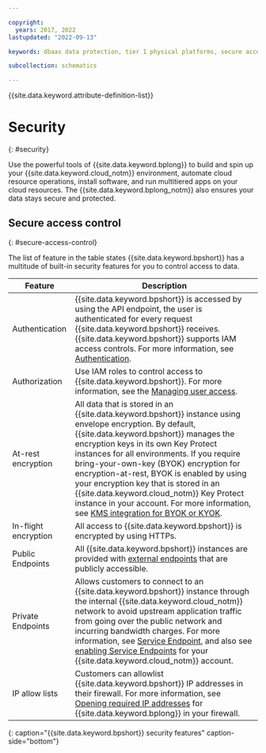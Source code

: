 ```yaml
---

copyright:
  years: 2017, 2022
lastupdated: "2022-09-13"

keywords: dbaas data protection, tier 1 physical platforms, secure access control, data loss, corruption, byok, encryption, protection 

subcollection: schematics

---
```


{{site.data.keyword.attribute-definition-list}}

# Security
{: #security}

Use the powerful tools of {{site.data.keyword.bplong}} to build and spin up your {{site.data.keyword.cloud_notm}} environment, automate cloud resource operations, install software, and run multitiered apps on your cloud resources. The {{site.data.keyword.bplong_notm}} also ensures your data stays secure and protected.

## Secure access control
{: #secure-access-control}

The list of feature in the table states {{site.data.keyword.bpshort}} has a multitude of built-in security features for you to control access to data.

|Feature | Description
--------|------------
|Authentication | {{site.data.keyword.bpshort}} is accessed by using the API endpoint, the user is authenticated for every request {{site.data.keyword.bpshort}} receives. {{site.data.keyword.bpshort}} supports IAM access controls. For more information, see [Authentication](/apidocs/schematics/schematics#authentication).|
|Authorization | Use IAM roles to control access to {{site.data.keyword.bpshort}}. For more information, see the [Managing user access](/docs/schematics?topic=schematics-access).
At-rest encryption | All data that is stored in an {{site.data.keyword.bpshort}} instance using envelope encryption. By default, {{site.data.keyword.bpshort}} manages the encryption keys in its own Key Protect instances for all environments. If you require bring-your-own-key (BYOK) encryption for encryption-at-rest, BYOK is enabled by using your encryption key that is stored in an {{site.data.keyword.cloud_notm}} Key Protect instance in your account. For more information, see [KMS integration for BYOK or KYOK](/docs/schematics?topic=schematics-kms-integration#key-mgt-ui).|
|In-flight encryption | All access to {{site.data.keyword.bpshort}} is encrypted by using HTTPs.
Public Endpoints | All {{site.data.keyword.bpshort}} instances are provided with [external endpoints](/docs/schematics?topic=schematics-secure-data#pi-location) that are publicly accessible. |
|Private Endpoints | Allows customers to connect to an {{site.data.keyword.bpshort}} instance through the internal {{site.data.keyword.cloud_notm}} network to avoid upstream application traffic from going over the public network and incurring bandwidth charges. For more information, see [Service Endpoint](/docs/schematics?topic=schematics-private-endpoints), and also see [enabling Service Endpoints](/docs/schematics?topic=schematics-secure-data#pi-location) for your {{site.data.keyword.cloud_notm}} account. |
|IP allow lists | Customers can allowlist {{site.data.keyword.bpshort}} IP addresses in their firewall. For more information, see [Opening required IP addresses](/docs/schematics?topic=schematics-allowed-ipaddresses) for {{site.data.keyword.bplong}} in your firewall.|
{: caption="{{site.data.keyword.bpshort}} security features" caption-side="bottom"}
